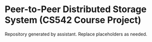 # Peer-to-Peer Distributed Storage System (CS542 Course Project)

Repository generated by assistant. Replace placeholders as needed.
